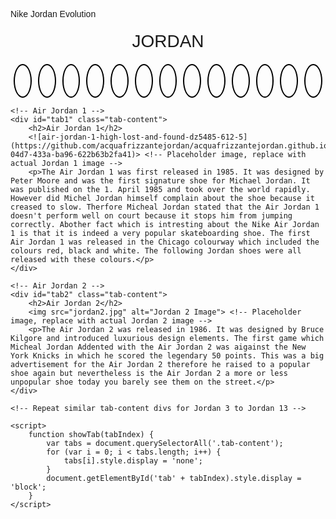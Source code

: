 Nike Jordan Evolution
<html lang="en">
<head>
    <meta charset="UTF-8">
    <meta name="viewport" content="width=device-width, initial-scale=1.0">
    <title>Jordan Shoe Collection</title>
    <link rel="stylesheet" href="https://cdnjs.cloudflare.com/ajax/libs/github-markdown-css/4.0.0/github-markdown.min.css">
    <link rel="stylesheet" href="https://fonts.googleapis.com/css2?family=Ahorni&display=swap">
    <style>
        body {
            font-family: Arial, sans-serif;
        }
        .header {
            text-align: center;
            font-size: 28px; /* Changed font size to 28px */
            margin-top: 20px;
            font-family: 'Ahorni', sans-serif; /* Changed font family to Ahorni */
            text-transform: uppercase; /* Ensures uppercase */
        }
        .tabs {
            display: flex;
            justify-content: center;
            margin-top: 20px;
        }
        .tab {
            padding: 10px; /* Adjusted padding */
            border: 2px solid #000; /* Border for basketball outline */
            cursor: pointer;
            margin: 0 5px;
            border-radius: 50%; /* Rounded shape */
            width: 30px; /* Set width and height */
            height: 30px; /* Set width and height */
            display: flex;
            justify-content: center;
            align-items: center;
        }
        .tab-content {
            display: none;
            margin-top: 20px;
        }
        .tab-content.active {
            display: block;
        }
        .tab-content img {
            max-width: 100%; /* Ensure image fits within tab-content */
            height: auto; /* Maintain aspect ratio */
        }
    </style>
</head>
<body>
    <div class="header">JORDAN</div> <!-- Changed "Jordan" to uppercase -->
    <div class="tabs">
        <div class="tab" onclick="showTab(1)"></div> <!-- Empty div for basketball outline -->
        <div class="tab" onclick="showTab(2)"></div>
        <div class="tab" onclick="showTab(3)"></div>
        <div class="tab" onclick="showTab(4)"></div>
        <div class="tab" onclick="showTab(5)"></div>
        <div class="tab" onclick="showTab(6)"></div>
        <div class="tab" onclick="showTab(7)"></div>
        <div class="tab" onclick="showTab(8)"></div>
        <div class="tab" onclick="showTab(9)"></div>
        <div class="tab" onclick="showTab(10)"></div>
        <div class="tab" onclick="showTab(11)"></div>
        <div class="tab" onclick="showTab(12)"></div>
        <div class="tab" onclick="showTab(13)"></div>
    </div>
    
    <!-- Air Jordan 1 -->
    <div id="tab1" class="tab-content">
        <h2>Air Jordan 1</h2>
        <![air-jordan-1-high-lost-and-found-dz5485-612-5](https://github.com/acquafrizzantejordan/acquafrizzantejordan.github.io/assets/145576039/01a83d4b-04d7-433a-ba96-622b63b2fa41)> <!-- Placeholder image, replace with actual Jordan 1 image -->
        <p>The Air Jordan 1 was first released in 1985. It was designed by Peter Moore and was the first signature shoe for Michael Jordan. It was published on the 1. April 1985 and took over the world rapidly. However did Michel Jordan himself complain about the shoe because it creased to slow. Therfore Micheal Jordan stated that the Air Jordan 1 doesn't perform well on court because it stops him from jumping correctly. Abother fact which is intresting about the Nike Air Jordan 1 is that it is indeed a very popular skateboarding shoe. The first Air Jordan 1 was released in the Chicago colourway which included the colours red, black and white. The following Jordan shoes were all released with these colours.</p>
    </div>
    
    <!-- Air Jordan 2 -->
    <div id="tab2" class="tab-content">
        <h2>Air Jordan 2</h2>
        <img src="jordan2.jpg" alt="Jordan 2 Image"> <!-- Placeholder image, replace with actual Jordan 2 image -->
        <p>The Air Jordan 2 was released in 1986. It was designed by Bruce Kilgore and introduced luxurious design elements. The first game which Micheal Jordan Addented with the Air Jordan 2 was aigainst the New York Knicks in which he scored the legendary 50 points. This was a big advertisement for the Air Jordan 2 therefore he raised to a popular shoe again but nevertheless is the Air Jordan 2 a more or less unpopular shoe today you barely see them on the street.</p>
    </div>

    <!-- Repeat similar tab-content divs for Jordan 3 to Jordan 13 -->

    <script>
        function showTab(tabIndex) {
            var tabs = document.querySelectorAll('.tab-content');
            for (var i = 0; i < tabs.length; i++) {
                tabs[i].style.display = 'none';
            }
            document.getElementById('tab' + tabIndex).style.display = 'block';
        }
    </script>
</body>
</html>
